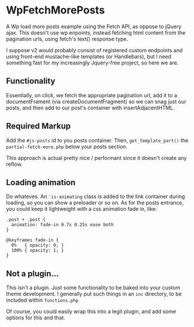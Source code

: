 # WpFetchMorePosts

A Wp load more posts example using the Fetch API, as oppose to jQuery ajax.
This doesn't use wp enpoints, instead fetching html content from the pagination urls, using fetch's text() response type.

I suppose v2 would probably consist of registered custom endpoints and using front-end mustache-like templates (or Handlebars), but I need something fast for my increasingly Jquery-free project, so here we are.

## Functionality

Essentially, on click, we fetch the appropriate pagination url, add it to a documentFrament (via createDocumentFragment) so we can snag just our posts, and then add to our post's container with insertAdjacentHTML.

## Required Markup

Add the `#js-posts` id to you posts container. Then, `get_template_part()` the `partial-fetch-more.php` below your posts section.

This approach is actual pretty nice / performant since it doesn't create any reflow.

## Loading animation

Do whateves. An `'is-animating` class is added to the link container during loading, so you can show a preloader or so on. As for the posts entrance, you could keep it lightweight with a css animation fade in, like:

```
.post + .post {
  animation: fade-in 0.7s 0.25s ease both
}

@keyframes fade-in {
  0%   { opacity: 0; }
  100% { opacity: 1; }
}
```

## Not a plugin...

This isn't a plugin. Just some functionality to be baked into your custom theme development.
I generally put such things in an `inc` directory, to be included within `functions.php`

Of course, you could easily wrap this into a legit plugin, and add some options for this and that.
